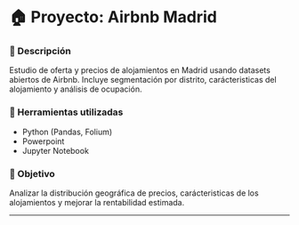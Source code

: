 # 🏠 Proyecto: Airbnb Madrid

### 📝 Descripción
Estudio de oferta y precios de alojamientos en Madrid usando datasets abiertos de Airbnb. Incluye segmentación por distrito, carácteristicas del alojamiento y análisis de ocupación.

### 🔧 Herramientas utilizadas
- Python (Pandas, Folium)
- Powerpoint
- Jupyter Notebook

### 📌 Objetivo
Analizar la distribución geográfica de precios, carácteristicas de los alojamientos y mejorar la rentabilidad estimada.

---
